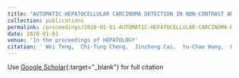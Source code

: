 ```yaml
---
title: "AUTOMATIC HEPATOCELLULAR CARCINOMA DETECTION IN NON-CONTRAST AND VENOUS COMPUTED TOMOGRAPHY OF CIRRHOTIC PATIENTS-A THREE DIMENSIONAL DEEP LEARNING BASED APPROACH"
collection: publications
permalink: /proceedings/2020-01-01-AUTOMATIC-HEPATOCELLULAR-CARCINOMA-DETECTION-IN-NON-CONTRAST-AND-VENOUS-COMPUTED-TOMOGRAPHY-OF-CIRRHOTIC-PATIENTS-A-THREE-DIMENSIONAL-DEEP-LEARNING-BASED-APPROACH
date: 2020-01-01
venue: 'In the proceedings of HEPATOLOGY'
citation: ' Wei Teng,  Chi-Tung Cheng,  Jinzheng Cai,  Yu-Chao Wang,  Le Lu,  Chun-Nan Yeh,  Chun-Yen Lin,  Wei-Chen Lee,  Ta-Sen Yeh,  <b>Adam P Harrison<>,  Chien-Hung Liao, &quot;AUTOMATIC HEPATOCELLULAR CARCINOMA DETECTION IN NON-CONTRAST AND VENOUS COMPUTED TOMOGRAPHY OF CIRRHOTIC PATIENTS-A THREE DIMENSIONAL DEEP LEARNING BASED APPROACH.&quot; In the proceedings of HEPATOLOGY, 2020.'
---
```

Use [Google Scholar](https://scholar.google.com/scholar?q=AUTOMATIC+HEPATOCELLULAR+CARCINOMA+DETECTION+IN+NON+CONTRAST+AND+VENOUS+COMPUTED+TOMOGRAPHY+OF+CIRRHOTIC+PATIENTS+A+THREE+DIMENSIONAL+DEEP+LEARNING+BASED+APPROACH){:target="_blank"} for full citation